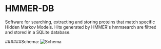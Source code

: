 HMMER-DB
========

Software for searching, extracting and storing proteins that match specific Hidden Markov Models. Hits generated by HMMER's hmmsearch are filtred and stored in a SQLite database.

######Schema:
![Schema](https://raw.githubusercontent.com/LeeBergstrand/HMMER-DB/master/DBDesign/DBDesign.png)
